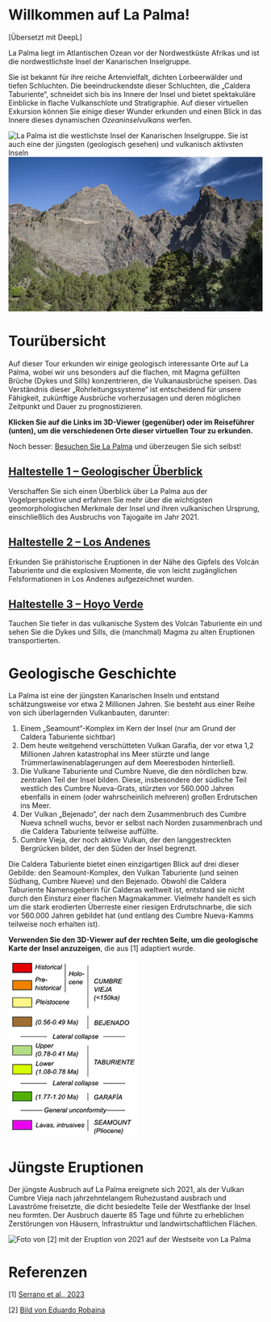 # Willkommen auf La Palma!

[Übersetzt mit DeepL]


La Palma liegt im Atlantischen Ozean vor der Nordwestküste Afrikas und ist die nordwestlichste Insel der Kanarischen Inselgruppe.

Sie ist bekannt für ihre reiche Artenvielfalt, dichten Lorbeerwälder und tiefen Schluchten. Die beeindruckendste dieser Schluchten, die „Caldera Taburiente“, schneidet sich bis ins Innere der Insel und bietet spektakuläre Einblicke in flache Vulkanschlote und Stratigraphie.
Auf dieser virtuellen Exkursion können Sie einige dieser Wunder erkunden und einen Blick in das Innere dieses dynamischen *Ozeaninselvulkans* werfen.

![La Palma ist die westlichste Insel der Kanarischen Inselgruppe. Sie ist auch eine der jüngsten (geologisch gesehen) und vulkanisch aktivsten Inseln](https://astro-travels.com/pictures/Canarias-1.jpg)
![Die dramatischen Klippen rund um die Caldera Taburiente bieten eine nahezu ununterbrochene geologische Reise tief in das vulkanische Innere von La Palma](./img/riscoLiso.jpg)

# Tourübersicht
Auf dieser Tour erkunden wir einige geologisch interessante Orte auf La Palma, wobei wir uns besonders auf die flachen, mit Magma gefüllten Brüche (Dykes und Sills) konzentrieren, die Vulkanausbrüche speisen. Das Verständnis dieser „Rohrleitungssysteme“ ist entscheidend für unsere Fähigkeit, zukünftige Ausbrüche vorherzusagen und deren möglichen Zeitpunkt und Dauer zu prognostizieren.

**Klicken Sie auf die Links im 3D-Viewer (gegenüber) oder im Reiseführer (unten), um die verschiedenen Orte dieser virtuellen Tour zu erkunden.**

Noch besser: [Besuchen Sie La Palma](https://visitlapalma.es/en/) und überzeugen Sie sich selbst!

## [Haltestelle 1 – Geologischer Überblick](./index.html#/geology)
Verschaffen Sie sich einen Überblick über La Palma aus der Vogelperspektive und erfahren Sie mehr über die wichtigsten geomorphologischen Merkmale der Insel und ihren vulkanischen Ursprung, einschließlich des Ausbruchs von Tajogaite im Jahr 2021. 

## [Haltestelle 2 – Los Andenes](./index.html#/losandenes)
Erkunden Sie prähistorische Eruptionen in der Nähe des Gipfels des Volcán Taburiente und die explosiven Momente, die von leicht zugänglichen Felsformationen in Los Andenes aufgezeichnet wurden.

## [Haltestelle 3 – Hoyo Verde](./index.html#/hoyoverde)
Tauchen Sie tiefer in das vulkanische System des Volcán Taburiente ein und sehen Sie die Dykes und Sills, die (manchmal) Magma zu alten Eruptionen transportierten.

# Geologische Geschichte
La Palma ist eine der jüngsten Kanarischen Inseln und entstand schätzungsweise vor etwa 2 Millionen Jahren. Sie besteht aus einer Reihe von sich überlagernden Vulkanbauten, darunter:
1. Einem „Seamount“-Komplex im Kern der Insel (nur am Grund der Caldera Taburiente sichtbar)
2. Dem heute weitgehend verschütteten Vulkan Garafia, der vor etwa 1,2 Millionen Jahren katastrophal ins Meer stürzte und lange Trümmerlawinenablagerungen auf dem Meeresboden hinterließ.
3. Die Vulkane Taburiente und Cumbre Nueve, die den nördlichen bzw. zentralen Teil der Insel bilden. Diese, insbesondere der südliche Teil westlich des Cumbre Nueva-Grats, stürzten vor 560.000 Jahren ebenfalls in einem (oder wahrscheinlich mehreren) großen Erdrutschen ins Meer.
4. Der Vulkan „Bejenado“, der nach dem Zusammenbruch des Cumbre Nueva schnell wuchs, bevor er selbst nach Norden zusammenbrach und die Caldera Taburiente teilweise auffüllte.
5. Cumbre Vieja, der noch aktive Vulkan, der den langgestreckten Bergrücken bildet, der den Süden der Insel begrenzt.

Die Caldera Taburiente bietet einen einzigartigen Blick auf drei dieser Gebilde: den Seamount-Komplex, den Vulkan Taburiente (und seinen Südhang, Cumbre Nueve) und den Bejenado. Obwohl die Caldera Taburiente Namensgeberin für Calderas weltweit ist, entstand sie nicht durch den Einsturz einer flachen Magmakammer. Vielmehr handelt es sich um die stark erodierten Überreste einer riesigen Erdrutschnarbe, die sich vor 560.000 Jahren gebildet hat (und entlang des Cumbre Nueva-Kamms teilweise noch erhalten ist). 

**Verwenden Sie den 3D-Viewer auf der rechten Seite, um die geologische Karte der Insel anzuzeigen**, die aus [1] adaptiert wurde.

![Legende zur geologischen Karte von La Palma, adaptiert aus [1]. Klicken Sie auf die Schaltfläche „Geologie“ im 3D-Viewer, um die Karte anzuzeigen](./img/geolegend.png)

# Jüngste Eruptionen
Der jüngste Ausbruch auf La Palma ereignete sich 2021, als der Vulkan Cumbre Vieja nach jahrzehntelangem Ruhezustand ausbrach und Lavaströme freisetzte, die dicht besiedelte Teile der Westflanke der Insel neu formten. Der Ausbruch dauerte 85 Tage und führte zu erheblichen Zerstörungen von Häusern, Infrastruktur und landwirtschaftlichen Flächen. 

![Foto von [2] mit der Eruption von 2021 auf der Westseite von La Palma](https://upload.wikimedia.org/wikipedia/commons/thumb/6/62/LUN_8401.jpg/2560px-LUN_8401.jpg)

# Referenzen
[1] [Serrano et al., 2023](https://www.sciencedirect.com/science/article/pii/S0377027323001270?via%3Dihub)

[2] [Bild von Eduardo Robaina](https://en.wikipedia.org/wiki/2021_Cumbre_Vieja_volcanic_eruption#/media/File:LUN_8401.jpg)

